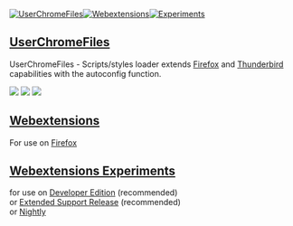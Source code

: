 [![UserChromeFiles  ](https://raw.githubusercontent.com/VitaliyVstyle/VitaliyVstyle.github.io/main/content/user_chrome_files.svg)](https://github.com/VitaliyVstyle/VitaliyVstyle.github.io/tree/main/UserChromeFiles#userchromefiles)[![Webextensions  ](https://raw.githubusercontent.com/VitaliyVstyle/VitaliyVstyle.github.io/main/content/webextensions.svg)](https://github.com/VitaliyVstyle/VitaliyVstyle.github.io/tree/main/WebExtExperiments#webextensions)[![Experiments  ](https://raw.githubusercontent.com/VitaliyVstyle/VitaliyVstyle.github.io/main/content/experiments.svg)](https://github.com/VitaliyVstyle/VitaliyVstyle.github.io/tree/main/WebExtExperiments#webextensions-experiments)  


## [UserChromeFiles](https://github.com/VitaliyVstyle/VitaliyVstyle.github.io/tree/main/UserChromeFiles#userchromefiles)
UserChromeFiles - Scripts/styles loader extends [Firefox](https://www.mozilla.org/firefox/all) and [Thunderbird](https://www.thunderbird.net/thunderbird/all) capabilities with the autoconfig function.  

<img src="https://raw.githubusercontent.com/VitaliyVstyle/VitaliyVstyle.github.io/main/content/UserChromeFiles.png"/>  

<img src="https://raw.githubusercontent.com/VitaliyVstyle/VitaliyVstyle.github.io/main/content/UserChromeFiles_Settings.png"/>  

<img src="https://raw.githubusercontent.com/VitaliyVstyle/VitaliyVstyle.github.io/main/content/UserChromeFilesTB.png"/>  

## [Webextensions](https://github.com/VitaliyVstyle/VitaliyVstyle.github.io/tree/main/WebExtExperiments#webextensions)  
For use on [Firefox](https://www.mozilla.org/firefox/all)  

## [Webextensions Experiments](https://github.com/VitaliyVstyle/VitaliyVstyle.github.io/tree/main/WebExtExperiments#webextensions-experiments)   
for use on [Developer Edition](https://www.mozilla.org/firefox/developer)  (recommended)  
or [Extended Support Release](https://www.mozilla.org/firefox/enterprise)  (recommended)  
or [Nightly](https://www.mozilla.org/firefox/nightly)  
